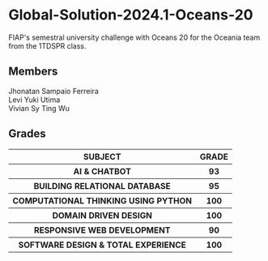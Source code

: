 # Global-Solution-2024.1-Oceans-20
FIAP's semestral university challenge with Oceans 20 for the Oceania team from the 1TDSPR class.

## Members
Jhonatan Sampaio Ferreira
</br>
Levi Yuki Utima
</br>
Vivian Sy Ting Wu
</br>

## Grades

<table>
  <tr>
    <th><strong>SUBJECT</strong></th>
    <th><strong>GRADE</strong></th>
  </tr>
  <tr>
    <th><strong>AI & CHATBOT</strong></th>
    <th>93</th>
  </tr>
  <tr>
    <th><strong>BUILDING RELATIONAL DATABASE</strong></th>
    <th>95</th>
  </tr>
  <tr>
    <th><strong>COMPUTATIONAL THINKING USING PYTHON</strong></th>
    <th>100</th>
  </tr>
  <tr>
    <th><strong>DOMAIN DRIVEN DESIGN</strong></th>
    <th>100</th>
  </tr>
  <tr>
    <th><strong>RESPONSIVE WEB DEVELOPMENT</strong></th>
    <th>90</th>
  </tr>
  <tr>
    <th><strong>SOFTWARE DESIGN & TOTAL EXPERIENCE</strong></th>
    <th>100</th>
  </tr>
</table>
